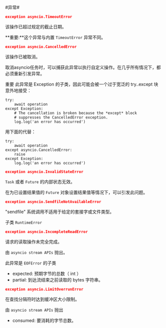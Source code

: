 #异常#

<font color='red'>**`exception asyncio.TimeoutError`**</font>

该操作已超过规定的截止日期。

**重要:**这个异常与内置 `TimeoutError` 异常不同。


<font color='red'>**`exception asyncio.CancelledError`**</font>

该操作已被取消。

取消asyncio任务时，可以捕获此异常以执行自定义操作。在几乎所有情况下，都必须重新引发异常。

重要 此异常是 Exception 的子类，因此可能会被一个过于宽泛的 try..except 块意外地接受：

	try:
	    await operation
	except Exception:
	    # The cancellation is broken because the *except* block
	    # suppresses the CancelledError exception.
	    log.log('an error has occurred')

用下面的代替：

	try:
	    await operation
	except asyncio.CancelledError:
	    raise
	except Exception:
	    log.log('an error has occurred')

<font color='red'>**`exception asyncio.InvalidStateError`**</font>

`Task` 或者 `Future` 的内部状态无效。

在为已设置结果值的 `Future` 对象设置结果值等情况下，可以引发此问题。

<font color='red'>**`exception asyncio.SendfileNotAvailableError`**</font>

"sendfile" 系统调用不适用于给定的套接字或文件类型。

子类 `RuntimeError`


<font color='red'>**`exception asyncio.IncompleteReadError`**</font> 

请求的读取操作未完全完成。

由 `asyncio stream APIs` 抛出。

此异常是 `EOFError` 的子类

- expected: 预期字节的总数（ int ）
- partial: 到达流结束之前读取的 bytes 字符串。


<font color='red'>**`exception asyncio.LimitOverrunError`**</font> 

在查找分隔符时达到缓冲区大小限制。

由 `asyncio stream APIs` 抛出



- consumed: 要消耗的字节总数。 